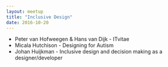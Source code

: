 ```yaml
---
layout: meetup
title: "Inclusive Design"
date: 2016-10-20
---
```


* Peter van Hofweegen & Hans van Dijk - ITvitae
* Micala Hutchison - Designing for Autism
* Johan Huijkman - Inclusive design and decision making as a designer/developer